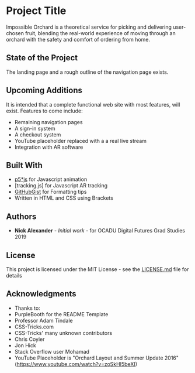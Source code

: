 # Project Title

Impossible Orchard is a theoretical service for picking and delivering user-chosen fruit, blending the real-world experience of moving through an orchard with the safety and comfort of ordering from home.

## State of the Project

The landing page and a rough outline of the navigation page exists.

## Upcoming Additions

It is intended that a complete functional web site with most features, will exist. Features to come include:
* Remaining navigation pages
* A sign-in system
* A checkout system
* YouTube placeholder replaced with a a real live stream
* Integration with AR software

## Built With

* [p5*js](p5js.org) for Javascript animation
* [tracking.js] for Javascript AR tracking
* [GitHubGist](https://gist.github.com/) for Formatting tips
* Written in HTML and CSS using Brackets

## Authors

* **Nick Alexander** - *Initial work* - for OCADU Digital Futures Grad Studies 2019

## License

This project is licensed under the MIT License - see the [LICENSE.md](LICENSE.md) file for details

## Acknowledgments

* Thanks to:
* PurpleBooth for the README Template
* Professor Adam Tindale
* CSS-Tricks.com
* CSS-Tricks' many unknown contributors
* Chris Coyier
* Jon Hick
* Stack Overflow user Mohamad
* YouTube Placeholder is "Orchard Layout and Summer Update 2016" (https://www.youtube.com/watch?v=zoSkHI5beXI)
